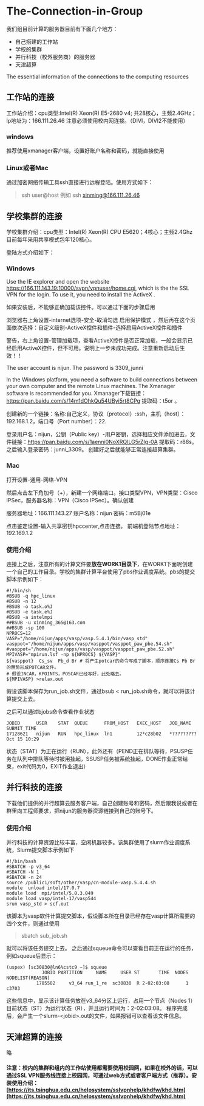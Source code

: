 # The-Connection-in-Group

我们组目前计算的服务器目前有下面几个地方：

- 自己搭建的工作站
- 学校的集群
- 并行科技（校外服务商）的服务器
- 天津超算

The essential information of the connections to the computing resources
## 工作站的连接
工作站介绍：cpu类型:Intel(R) Xeon(R)  E5-2680 v4; 共28核心，主频2.4GHz；
Ip地址为：166.111.26.46
注意必须使用校内网连接。（DIVI，DIVI2不能使用）
### windows
推荐使用xmanager客户端，设置好账户名称和密码，就能直接使用

### Linux或者Mac
通过加密网络传输工具ssh直接进行远程登陆。使用方式如下：
> ssh user@host
例如
> ssh xinming@166.111.26.46



## 学校集群的连接
学校集群介绍：cpu类型：Intel(R) Xeon(R)  CPU E5620；4核心；主频2.4Ghz
目前每年采用共享模式包年120核心。

登陆方式介绍如下：
### Windows
Use the IE explorer and open the website https://166.111.143.19:10000/svpn/vpnuser/home.cgi, which is the the SSL VPN for the login.
To use it, you need to install the ActiveX . 

如果安装后，不能够正确加载该控件。可以通过下面的步骤启用

浏览器右上角设置-internet选项-安全-取消勾选 启用保护模式 ，然后再在这个页面依次选择：自定义级别-ActiveX控件和插件-选择启用ActiveX控件和插件

警告，右上角设置-管理加载项，查看ActiveX控件是否正常加载，一般会显示已经启用ActiveX控件，但不可用。说明上一步未成功完成。注意重新启动后生效！！


The user account is nijun. The password is 3309_junni

In the Windows platform, you need a software to build connections between your own computer and the remote Linux machines. The Xmanager software is recommended
for you. Xmanager下载链接：https://pan.baidu.com/s/14m1dOhkQu54UByi5rt8CPg 提取码：t5or 。


创建新的一个链接：名称:自己定义，协议（protocol）:ssh，主机（host）：192.168.1.2，端口号（Port number）：22.

登录用户名：nijun，公钥（Public key）-用户密钥，选择相应文件添加进去，文件链接：https://pan.baidu.com/s/1aenni0NoXRQILG5rZIg-0A 提取码：r88s。之后输入登录密码：junni_3309。
创建好之后就能够正常连接超算集群。


### Mac
打开设置-通用-网络-VPN


然后点击左下角加号（+），新建一个网络端口。接口类型VPN，VPN类型：Cisco IPSec，服务器名称：VPN（Cisco IPSec）。确认创建


服务器地址：166.111.143.27
账户名称：nijun
密码：m5Bj01e


点击鉴定设置-输入共享密钥hpccenter,点击连接。
前端机登陆节点地址：192.169.1.2

### 使用介绍
连接上之后，注意所有的计算文件要**放在WORK1目录下**，在WORK1下面呢创建一个自己的工作目录。学校的集群计算平台使用了pbs作业调度系统。pbs的提交脚本示例如下：
```
#!/bin/sh
#BSUB -q hpc_linux
#BSUB -n 12
#BSUB -o task.o%J
#BSUB -e task.e%J
#BSUB -a intelmpi
##BSUB -u xinming_365@163.com
##BSUB -sp 100
NPROCS=12
VASP="/home/nijun/apps/vasp/vasp.5.4.1/bin/vasp_std"
vasppot="/home/nijun/apps/vasp/vasppot/vasppot_paw_pbe.54.sh"
#vasppot="/home/nijun/apps/vasp/vasppot/vasppot_paw_pbe.52.sh"
MPIVASP="mpirun.lsf -np ${NPROCS} ${VASP}"
${vasppot}  Cs_sv  Pb_d Br # 将产生potcar的命令写成了脚本，顺序连接Cs Pb Br的赝势形成POTCAR文件。
# 假设INCAR，KPOINTS，POSCAR已经写好，此处略去。
${MPIVASP} >relax.out
```
假设该脚本保存为run_job.sh文件，通过bsub < run_job.sh命令，就可以将该计算提交上去。

之后可以通过bjobs命令查看作业状态
```
JOBID      USER    STAT  QUEUE      FROM_HOST   EXEC_HOST   JOB_NAME   SUBMIT_TIME
17128621   nijun   RUN   hpc_linux  ln1         12*c28b02   *????????? Oct 15 10:29
```
状态（STAT）为正在运行（RUN），此外还有（PEND正在排队等待，PSUSP任务在队列中排队等待时被用挂起，SSUSP任务被系统挂起，DONE作业正常结束，exit代码为0，EXIT作业退出）

## 并行科技的连接
下载他们提供的并行超算云服务客户端，自己创建账号和密码，然后跟我说或者在群里向工程师要求，把nijun的服务器资源链接到自己的账号下。
### 使用介绍
并行科技的计算资源比较丰富，空闲机器较多。该集群使用了slurm作业调度系统，Slurm提交脚本示例如下
```
#!/bin/bash
#SBATCH -p v3_64
#SBATCH -N 1
#SBATCH -n 24
source /public1/soft/other/vasp/cn-module-vasp.5.4.4.sh
module  unload intel/17.0.7
module load  mpi/intel/5.0.3.049
module load vasp/intel-17/vasp544
srun vasp_std > scf.out
```

该脚本为vasp软件计算提交脚本，假设脚本所在目录已经存在vasp计算所需要的四个文件，则通过使用
> sbatch sub_job.sh

就可以将该任务提交上去。
之后通过squeue命令可以查看目前正在运行的任务，例如squeue后显示：
```
(uspex) [sc30830@ln6%cstc9 ~]$ squeue
             JOBID PARTITION     NAME     USER ST       TIME  NODES NODELIST(REASON) 
           1785502     v3_64 run_1_re  sc30830  R 2-02:03:08      1 c3703 
```
这些信息中，显示该计算任务放在v3_64分区上运行，占用一个节点（Nodes 1） 目前状态（ST）为运行状态（R），并且运行时间为：2-02:03:08。
程序完成后，会产生一个slurm-\<jobid\>.out的文件，如果报错可以查看该文件信息。


## 天津超算的连接
略
#### 注意：校内的集群和组内的工作站使用都需要使用校园网，如果在校外的话，可以通过SSL VPN服务线连接上校园网，可通过web方式或者客户端方式（推荐）。安装使用介绍：[https://its.tsinghua.edu.cn/helpsystem/sslvpnhelp/khdfw/khd.htm](https://its.tsinghua.edu.cn/helpsystem/sslvpnhelp/khdfw/khd.htm)
